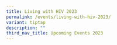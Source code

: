 ```yaml
---
title: Living with HIV 2023
permalink: /events/living-with-hiv-2023/
variant: tiptap
description: ""
third_nav_title: Upcoming Events 2023
---
```

